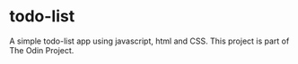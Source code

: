 # todo-list

A simple todo-list app using javascript, html and CSS. This project is part of The Odin Project.
